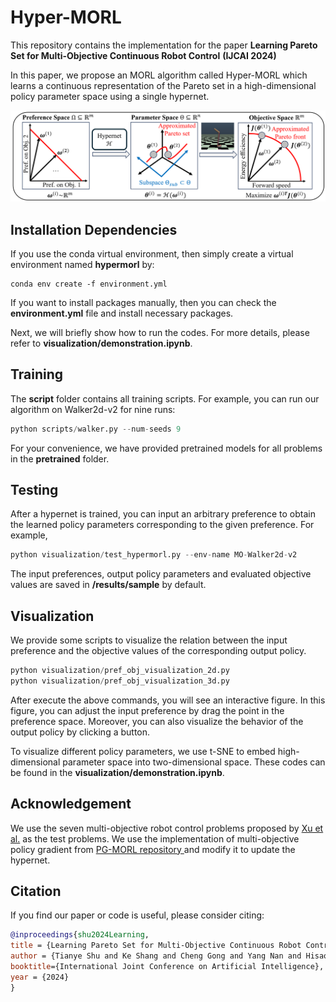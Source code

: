 # Hyper-MORL

This repository contains the implementation for the paper **Learning Pareto Set for Multi-Objective Continuous Robot Control**  **(IJCAI 2024)** 

In this paper, we propose an MORL algorithm called Hyper-MORL which learns a continuous representation of the Pareto set in a high-dimensional policy parameter space using a single hypernet.

![illustration](https://github.com/HisaoLabSUSTC/Hyper-MORL/blob/main/illustration.png)

## Installation Dependencies

If you use the conda virtual environment, then simply create a virtual environment named **hypermorl** by:

```shell
conda env create -f environment.yml
```

If you want to install packages manually,  then you can check the **environment.yml**  file and install necessary packages.

Next, we will briefly show how to run the codes. For more details, please refer to **visualization/demonstration.ipynb**.

## Training 

The **script** folder contains all training scripts. For example, you can run our algorithm on Walker2d-v2 for nine runs:

```python
python scripts/walker.py --num-seeds 9
```

For your convenience, we have provided pretrained models for all problems in the **pretrained** folder.

## Testing

After a hypernet is trained, you can input an arbitrary preference to obtain the learned policy parameters corresponding to the given preference. For example,

```python
python visualization/test_hypermorl.py --env-name MO-Walker2d-v2
```

The input preferences, output policy parameters and evaluated objective values are saved in **/results/sample** by default.

## Visualization

We provide some scripts to visualize the relation between the input preference and the objective values of the corresponding output policy.

```python
python visualization/pref_obj_visualization_2d.py
python visualization/pref_obj_visualization_3d.py
```

After execute the above commands, you will see an interactive figure. In this figure, you can adjust the input preference by drag the point in the preference space. Moreover, you can also visualize the behavior of the output policy by clicking a button.

To visualize different policy parameters, we use t-SNE to embed high-dimensional parameter space into two-dimensional space. These codes can be found in the **visualization/demonstration.ipynb**.

## Acknowledgement

We use the seven multi-objective robot control problems proposed by [Xu et al.](https://github.com/mit-gfx/PGMORL) as the test problems. We use the implementation of multi-objective policy gradient from [PG-MORL repository
](https://github.com/mit-gfx/PGMORL) and modify it to update the hypernet.

## Citation

If you find our paper or code is useful, please consider citing:

```bib
@inproceedings{shu2024Learning,
title = {Learning Pareto Set for Multi-Objective Continuous Robot Control},
author = {Tianye Shu and Ke Shang and Cheng Gong and Yang Nan and Hisao Ishibuchi},
booktitle={International Joint Conference on Artificial Intelligence},
year = {2024}
}
```

  
